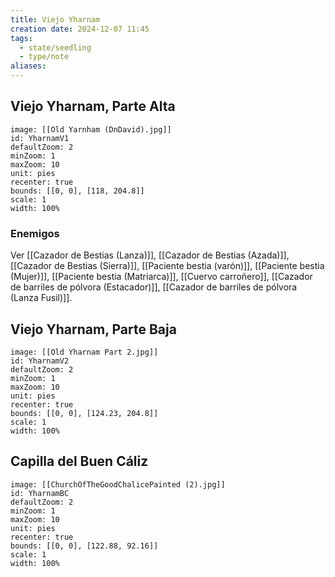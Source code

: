 ```yaml
---
title: Viejo Yharnam
creation date: 2024-12-07 11:45
tags:
  - state/seedling
  - type/note
aliases:
---
```

## Viejo Yharnam, Parte Alta

```leaflet
image: [[Old Yarnham (DnDavid).jpg]]
id: YharnamV1
defaultZoom: 2
minZoom: 1
maxZoom: 10
unit: pies
recenter: true
bounds: [[0, 0], [118, 204.8]]
scale: 1
width: 100%
```

### Enemigos

Ver [[Cazador de Bestias (Lanza)]], [[Cazador de Bestias (Azada)]], [[Cazador de Bestias (Sierra)]], [[Paciente bestia (varón)]], [[Paciente bestia (Mujer)]], [[Paciente bestia (Matriarca)]], [[Cuervo carroñero]], [[Cazador de barriles de pólvora (Estacador)]], [[Cazador de barriles de pólvora (Lanza Fusil)]].

## Viejo Yharnam, Parte Baja

```leaflet
image: [[Old Yharnam Part 2.jpg]]
id: YharnamV2
defaultZoom: 2
minZoom: 1
maxZoom: 10
unit: pies
recenter: true
bounds: [[0, 0], [124.23, 204.8]]
scale: 1
width: 100%
```

## Capilla del Buen Cáliz

```leaflet
image: [[ChurchOfTheGoodChalicePainted (2).jpg]]
id: YharnamBC
defaultZoom: 2
minZoom: 1
maxZoom: 10
unit: pies
recenter: true
bounds: [[0, 0], [122.88, 92.16]]
scale: 1
width: 100%
```